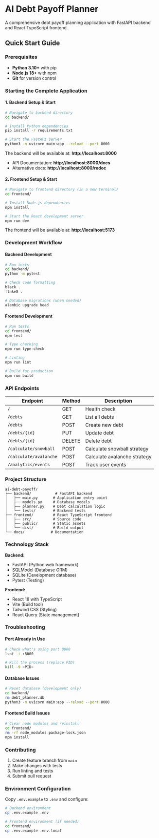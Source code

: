 # AI Debt Payoff Planner

A comprehensive debt payoff planning application with FastAPI backend and React TypeScript frontend.

## Quick Start Guide

### Prerequisites

- **Python 3.10+** with pip
- **Node.js 18+** with npm
- **Git** for version control

### Starting the Complete Application

#### 1. Backend Setup & Start

```bash
# Navigate to backend directory
cd backend/

# Install Python dependencies
pip install -r requirements.txt

# Start the FastAPI server
python3 -m uvicorn main:app --reload --port 8000
```

The backend will be available at: **http://localhost:8000**
- API Documentation: **http://localhost:8000/docs**
- Alternative docs: **http://localhost:8000/redoc**

#### 2. Frontend Setup & Start

```bash
# Navigate to frontend directory (in a new terminal)
cd frontend/

# Install Node.js dependencies
npm install

# Start the React development server
npm run dev
```

The frontend will be available at: **http://localhost:5173**

### Development Workflow

#### Backend Development
```bash
# Run tests
cd backend/
python -m pytest

# Check code formatting
black .
flake8 .

# Database migrations (when needed)
alembic upgrade head
```

#### Frontend Development
```bash
# Run tests
cd frontend/
npm test

# Type checking
npm run type-check

# Linting
npm run lint

# Build for production
npm run build
```

### API Endpoints

| Endpoint | Method | Description |
|----------|--------|-------------|
| `/` | GET | Health check |
| `/debts` | GET | List all debts |
| `/debts` | POST | Create new debt |
| `/debts/{id}` | PUT | Update debt |
| `/debts/{id}` | DELETE | Delete debt |
| `/calculate/snowball` | POST | Calculate snowball strategy |
| `/calculate/avalanche` | POST | Calculate avalanche strategy |
| `/analytics/events` | POST | Track user events |

### Project Structure

```
ai-debt-payoff/
├── backend/           # FastAPI backend
│   ├── main.py       # Application entry point
│   ├── models.py     # Database models
│   ├── planner.py    # Debt calculation logic
│   └── tests/        # Backend tests
├── frontend/         # React TypeScript frontend
│   ├── src/          # Source code
│   ├── public/       # Static assets
│   └── dist/         # Build output
└── docs/            # Documentation
```

### Technology Stack

**Backend:**
- FastAPI (Python web framework)
- SQLModel (Database ORM)
- SQLite (Development database)
- Pytest (Testing)

**Frontend:**
- React 18 with TypeScript
- Vite (Build tool)
- Tailwind CSS (Styling)
- React Query (State management)

### Troubleshooting

#### Port Already in Use
```bash
# Check what's using port 8000
lsof -i :8000

# Kill the process (replace PID)
kill -9 <PID>
```

#### Database Issues
```bash
# Reset database (development only)
cd backend/
rm debt_planner.db
python3 -m uvicorn main:app --reload --port 8000
```

#### Frontend Build Issues
```bash
# Clear node modules and reinstall
cd frontend/
rm -rf node_modules package-lock.json
npm install
```

### Contributing

1. Create feature branch from `main`
2. Make changes with tests
3. Run linting and tests
4. Submit pull request

### Environment Configuration

Copy `.env.example` to `.env` and configure:
```bash
# Backend environment
cp .env.example .env

# Frontend environment (if needed)
cd frontend/
cp .env.example .env.local
```
